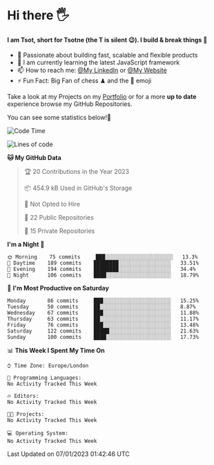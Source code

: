 # Hi there :raised_hand_with_fingers_splayed:
#### I am Tsot, short for Tsotne (the T is silent :wink:). I build & break things :space_invader:
- :telescope: Passionate about building fast, scalable and flexible products
- :seedling: I am currently learning the latest JavaScript framework 
- :mailbox: How to reach me: [@My LinkedIn](https://www.linkedin.com/in/tsotne-gvadzabia/) or [@My Website](https://tsotne.co.uk/contact)
- :zap: Fun Fact: Big Fan of chess ♟ and the 👾 emoji

Take a look at my Projects on my [Portfolio](https://tsotne.co.uk/) or for a more **up to date** experience browse my GitHub Repositories.

You can see some statistics below!:space_invader:
<!--START_SECTION:waka-->
![Code Time](http://img.shields.io/badge/Code%20Time-761%20hrs%202%20mins-blue)

![Lines of code](https://img.shields.io/badge/From%20Hello%20World%20I%27ve%20Written-650%20Thousand%20lines%20of%20code-blue)

**🐱 My GitHub Data** 

> 🏆 20 Contributions in the Year 2023
 > 
> 📦 454.9 kB Used in GitHub's Storage 
 > 
> 🚫 Not Opted to Hire
 > 
> 📜 22 Public Repositories 
 > 
> 🔑 15 Private Repositories  
 > 
**I'm a Night 🦉** 

```text
🌞 Morning    75 commits     ███░░░░░░░░░░░░░░░░░░░░░░   13.3% 
🌆 Daytime    189 commits    ████████░░░░░░░░░░░░░░░░░   33.51% 
🌃 Evening    194 commits    ████████░░░░░░░░░░░░░░░░░   34.4% 
🌙 Night      106 commits    ████░░░░░░░░░░░░░░░░░░░░░   18.79%

```
📅 **I'm Most Productive on Saturday** 

```text
Monday       86 commits     ███░░░░░░░░░░░░░░░░░░░░░░   15.25% 
Tuesday      50 commits     ██░░░░░░░░░░░░░░░░░░░░░░░   8.87% 
Wednesday    67 commits     ███░░░░░░░░░░░░░░░░░░░░░░   11.88% 
Thursday     63 commits     ██░░░░░░░░░░░░░░░░░░░░░░░   11.17% 
Friday       76 commits     ███░░░░░░░░░░░░░░░░░░░░░░   13.48% 
Saturday     122 commits    █████░░░░░░░░░░░░░░░░░░░░   21.63% 
Sunday       100 commits    ████░░░░░░░░░░░░░░░░░░░░░   17.73%

```


📊 **This Week I Spent My Time On** 

```text
⌚︎ Time Zone: Europe/London

💬 Programming Languages: 
No Activity Tracked This Week

🔥 Editors: 
No Activity Tracked This Week

🐱‍💻 Projects: 
No Activity Tracked This Week

💻 Operating System: 
No Activity Tracked This Week

```


 Last Updated on 07/01/2023 01:42:46 UTC
<!--END_SECTION:waka-->
